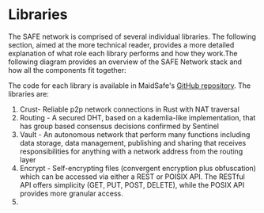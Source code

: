 # Libraries

The SAFE network is comprised of several individual libraries. The following section, aimed at the more technical reader, provides a more detailed explanation of what role each library performs and how they work.The following diagram provides an overview of the SAFE Network stack and how all the components fit together:



The code for each library is available in MaidSafe's [GitHub repository](https://github.com/maidsafe). The libraries are:

1.  Crust- Reliable p2p network connections in Rust with NAT traversal
2.  Routing - A secured DHT, based on a kademlia-like implementation, that has group based consensus decisions confirmed by Sentinel
3.  Vault - An autonomous network that perform many functions including data storage, data management, publishing and sharing that receives responsibilities for anything with a network address from the routing layer
5.  Encrypt - Self-encrypting files (convergent encryption plus obfuscation) which can be accessed via either a REST or POISIX API. The RESTful API offers simplicity (GET, PUT, POST, DELETE), while the POSIX API provides more granular access.
6.  



